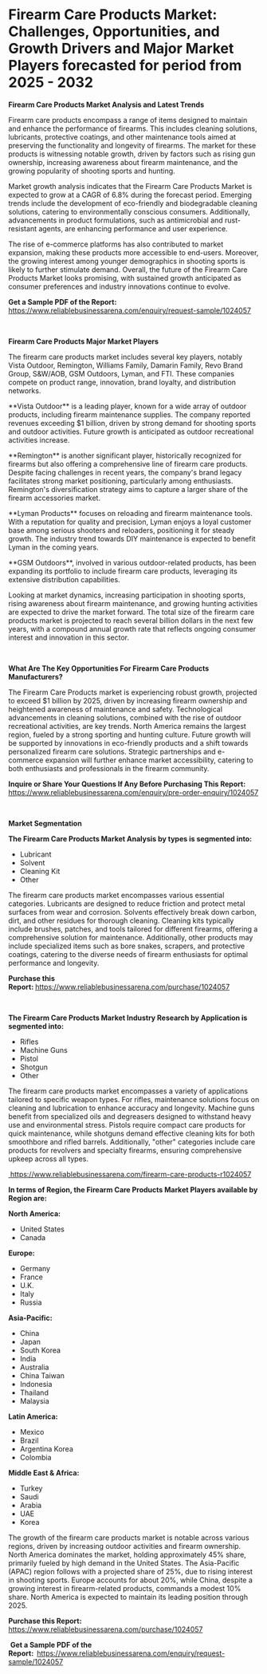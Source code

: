 <p><h1>Firearm Care Products Market: Challenges, Opportunities, and Growth Drivers and Major Market Players forecasted for period from 2025 - 2032</h1></p><p><strong>Firearm Care Products Market Analysis and Latest Trends</strong></p>
<p><p>Firearm care products encompass a range of items designed to maintain and enhance the performance of firearms. This includes cleaning solutions, lubricants, protective coatings, and other maintenance tools aimed at preserving the functionality and longevity of firearms. The market for these products is witnessing notable growth, driven by factors such as rising gun ownership, increasing awareness about firearm maintenance, and the growing popularity of shooting sports and hunting.</p><p>Market growth analysis indicates that the Firearm Care Products Market is expected to grow at a CAGR of 6.8% during the forecast period. Emerging trends include the development of eco-friendly and biodegradable cleaning solutions, catering to environmentally conscious consumers. Additionally, advancements in product formulations, such as antimicrobial and rust-resistant agents, are enhancing performance and user experience.</p><p>The rise of e-commerce platforms has also contributed to market expansion, making these products more accessible to end-users. Moreover, the growing interest among younger demographics in shooting sports is likely to further stimulate demand. Overall, the future of the Firearm Care Products Market looks promising, with sustained growth anticipated as consumer preferences and industry innovations continue to evolve.</p></p>
<p><strong>Get a Sample PDF of the Report:&nbsp;</strong> <a href="https://www.reliablebusinessarena.com/enquiry/request-sample/1024057?utm_campaign=2042&utm_medium=2&utm_source=Github&utm_content=ia&utm_term=18042025&utm_id=firearm-care-products">https://www.reliablebusinessarena.com/enquiry/request-sample/1024057</a></p>
<p>&nbsp;</p>
<p><strong>Firearm Care Products Major Market Players</strong></p>
<p><p>The firearm care products market includes several key players, notably Vista Outdoor, Remington, Williams Family, Damarin Family, Revo Brand Group, S&W/AOB, GSM Outdoors, Lyman, and FTI. These companies compete on product range, innovation, brand loyalty, and distribution networks.</p><p>**Vista Outdoor** is a leading player, known for a wide array of outdoor products, including firearm maintenance supplies. The company reported revenues exceeding $1 billion, driven by strong demand for shooting sports and outdoor activities. Future growth is anticipated as outdoor recreational activities increase.</p><p>**Remington** is another significant player, historically recognized for firearms but also offering a comprehensive line of firearm care products. Despite facing challenges in recent years, the company's brand legacy facilitates strong market positioning, particularly among enthusiasts. Remington's diversification strategy aims to capture a larger share of the firearm accessories market.</p><p>**Lyman Products** focuses on reloading and firearm maintenance tools. With a reputation for quality and precision, Lyman enjoys a loyal customer base among serious shooters and reloaders, positioning it for steady growth. The industry trend towards DIY maintenance is expected to benefit Lyman in the coming years.</p><p>**GSM Outdoors**, involved in various outdoor-related products, has been expanding its portfolio to include firearm care products, leveraging its extensive distribution capabilities.</p><p>Looking at market dynamics, increasing participation in shooting sports, rising awareness about firearm maintenance, and growing hunting activities are expected to drive the market forward. The total size of the firearm care products market is projected to reach several billion dollars in the next few years, with a compound annual growth rate that reflects ongoing consumer interest and innovation in this sector.</p></p>
<p>&nbsp;</p>
<p><strong>What Are The Key Opportunities For Firearm Care Products Manufacturers?</strong></p>
<p><p>The Firearm Care Products market is experiencing robust growth, projected to exceed $1 billion by 2025, driven by increasing firearm ownership and heightened awareness of maintenance and safety. Technological advancements in cleaning solutions, combined with the rise of outdoor recreational activities, are key trends. North America remains the largest region, fueled by a strong sporting and hunting culture. Future growth will be supported by innovations in eco-friendly products and a shift towards personalized firearm care solutions. Strategic partnerships and e-commerce expansion will further enhance market accessibility, catering to both enthusiasts and professionals in the firearm community.</p></p>
<p><strong>Inquire or Share Your Questions If Any Before Purchasing This Report:</strong> <a href="https://www.reliablebusinessarena.com/enquiry/pre-order-enquiry/1024057?utm_campaign=2042&utm_medium=2&utm_source=Github&utm_content=ia&utm_term=18042025&utm_id=firearm-care-products">https://www.reliablebusinessarena.com/enquiry/pre-order-enquiry/1024057</a></p>
<p>&nbsp;</p>
<p><strong>Market Segmentation</strong></p>
<p><strong>The Firearm Care Products Market Analysis by types is segmented into:</strong></p>
<p><ul><li>Lubricant</li><li>Solvent</li><li>Cleaning Kit</li><li>Other</li></ul></p>
<p><p>The firearm care products market encompasses various essential categories. Lubricants are designed to reduce friction and protect metal surfaces from wear and corrosion. Solvents effectively break down carbon, dirt, and other residues for thorough cleaning. Cleaning kits typically include brushes, patches, and tools tailored for different firearms, offering a comprehensive solution for maintenance. Additionally, other products may include specialized items such as bore snakes, scrapers, and protective coatings, catering to the diverse needs of firearm enthusiasts for optimal performance and longevity.</p></p>
<p><strong>Purchase this Report:&nbsp;</strong><a href="https://www.reliablebusinessarena.com/purchase/1024057?utm_campaign=2042&utm_medium=2&utm_source=Github&utm_content=ia&utm_term=18042025&utm_id=firearm-care-products">https://www.reliablebusinessarena.com/purchase/1024057</a></p>
<p>&nbsp;</p>
<p><strong>The Firearm Care Products Market Industry Research by Application is segmented into:</strong></p>
<p><ul><li>Rifles</li><li>Machine Guns</li><li>Pistol</li><li>Shotgun</li><li>Other</li></ul></p>
<p><p>The firearm care products market encompasses a variety of applications tailored to specific weapon types. For rifles, maintenance solutions focus on cleaning and lubrication to enhance accuracy and longevity. Machine guns benefit from specialized oils and degreasers designed to withstand heavy use and environmental stress. Pistols require compact care products for quick maintenance, while shotguns demand effective cleaning kits for both smoothbore and rifled barrels. Additionally, "other" categories include care products for revolvers and specialty firearms, ensuring comprehensive upkeep across all types.</p></p>
<p><a href="https://www.reliablebusinessarena.com/firearm-care-products-r1024057?utm_campaign=2042&utm_medium=2&utm_source=Github&utm_content=ia&utm_term=18042025&utm_id=firearm-care-products">&nbsp;https://www.reliablebusinessarena.com/firearm-care-products-r1024057</a></p>
<p><strong>In terms of Region, the Firearm Care Products Market Players available by Region are:</strong></p>
<p>
    <p> <strong> North America: </strong>
        <ul>
            <li>United States</li>
            <li>Canada</li>
        </ul>
        </p> 
    <p> <strong> Europe: </strong>
        <ul>
            <li>Germany</li>
            <li>France</li>
            <li>U.K.</li>
            <li>Italy</li>
            <li>Russia</li>
        </ul>
        </p> 
    <p> <strong> Asia-Pacific: </strong>
        <ul>
            <li>China</li>
            <li>Japan</li>
            <li>South Korea</li>
            <li>India</li>
            <li>Australia</li>
            <li>China Taiwan</li>
            <li>Indonesia</li>
            <li>Thailand</li>
            <li>Malaysia</li>
        </ul>
        </p> 
    <p> <strong> Latin America: </strong>
        <ul>
            <li>Mexico</li>
            <li>Brazil</li>
            <li>Argentina Korea</li>
            <li>Colombia</li>
        </ul>
        </p> 
    <p> <strong> Middle East & Africa: </strong>
        <ul>
            <li>Turkey</li>
            <li>Saudi</li>
            <li>Arabia</li>
            <li>UAE</li>
            <li>Korea</li>
        </ul>
    </p>
    </p>
<p><p>The growth of the firearm care products market is notable across various regions, driven by increasing outdoor activities and firearm ownership. North America dominates the market, holding approximately 45% share, primarily fueled by high demand in the United States. The Asia-Pacific (APAC) region follows with a projected share of 25%, due to rising interest in shooting sports. Europe accounts for about 20%, while China, despite a growing interest in firearm-related products, commands a modest 10% share. North America is expected to maintain its leading position through 2025.</p></p>
<p><strong>Purchase this Report: </strong><a href="https://www.reliablebusinessarena.com/purchase/1024057?utm_campaign=2042&utm_medium=2&utm_source=Github&utm_content=ia&utm_term=18042025&utm_id=firearm-care-products">https://www.reliablebusinessarena.com/purchase/1024057</a></p>
<p>&nbsp;<strong>Get a Sample PDF of the Report:&nbsp;&nbsp;</strong><a href="https://www.reliablebusinessarena.com/enquiry/request-sample/1024057?utm_campaign=2042&utm_medium=2&utm_source=Github&utm_content=ia&utm_term=18042025&utm_id=firearm-care-products">https://www.reliablebusinessarena.com/enquiry/request-sample/1024057</a></p>
<p><strong></strong></p>
<p><p></p><p></p><p></p></p>